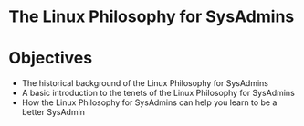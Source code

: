 # The Linux Philosophy for SysAdmins

# Objectives
- The historical background of the Linux Philosophy for SysAdmins
- A basic introduction to the tenets of the Linux Philosophy for SysAdmins
- How the Linux Philosophy for SysAdmins can help you learn to be a better SysAdmin